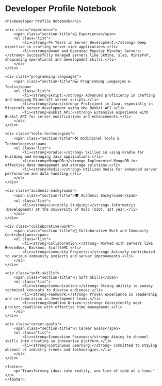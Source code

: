# Developer Profile Notebook

<!DOCTYPE html>
<html>
<head>
    <title>Developer Profile</title>
    <style>
        body { font-family: Arial, sans-serif; }
        .section-title { color: #333399; font-size: 24px; margin-top: 20px; }
        .list { margin-left: 20px; }
    </style>
</head>
<body>

    <h1>Developer Profile Notebook</h1>

    <div class="experience">
        <span class="section-title">🚀 Experience</span>
        <ul class="list">
            <li><strong>4+ Years in Server Development:</strong> Deep expertise in crafting server-side applications.</li>
            <li><strong>Owned and Operated Popular Minehut Servers:</strong> Successfully managed servers like SkMine, Slap, MinesPvP, showcasing operational and development skills.</li>
        </ul>
    </div>

    <div class="programming-languages">
        <span class="section-title">💻 Programming Languages & Tools</span>
        <ul class="list">
            <li><strong>Skript:</strong> Advanced proficiency in crafting and managing Minecraft server scripts.</li>
            <li><strong>Java:</strong> Proficient in Java, especially in Minecraft server development using the Bukkit API.</li>
            <li><strong>Bukkit API:</strong> Extensive experience with Bukkit API for server modifications and enhancements.</li>
        </ul>
    </div>

    <div class="tools-technologies">
        <span class="section-title">🛠️ Additional Tools & Technologies</span>
        <ul class="list">
            <li><strong>Gradle:</strong> Skilled in using Gradle for building and managing Java applications.</li>
            <li><strong>MongoDB:</strong> Implemented MongoDB for effective data management and storage solutions.</li>
            <li><strong>Redis:</strong> Utilized Redis for enhanced server performance and data handling.</li>
        </ul>
    </div>

    <div class="academic-background">
        <span class="section-title">🎓 Academic Background</span>
        <ul class="list">
            <li><strong>Currently Studying:</strong> Informatics (Development) at the University of Oslo (UiO), 1st year.</li>
        </ul>
    </div>

    <div class="collaborative-work">
        <span class="section-title">🤝 Collaborative Work and Community Contributions</span>
        <ul class="list">
            <li><strong>Collaboration:</strong> Worked with servers like Rewindbox, Backbox, ScuffleMC.</li>
            <li><strong>Community Projects:</strong> Actively contributed to various community projects and server improvements.</li>
        </ul>
    </div>

    <div class="soft-skills">
        <span class="section-title">🌟 Soft Skills</span>
        <ul class="list">
            <li><strong>Communication:</strong> Strong ability to convey technical concepts to diverse audiences.</li>
            <li><strong>Teamwork:</strong> Proven experience in leadership and collaboration in development teams.</li>
            <li><strong>Deadline-Driven:</strong> Consistently meet project deadlines with effective time management.</li>
        </ul>
    </div>

    <div class="career-goals">
        <span class="section-title">🎯 Career Goals</span>
        <ul class="list">
            <li><strong>Innovation Focused:</strong> Aiming to channel skills into creating an innovative platform.</li>
            <li><strong>Continuous Learning:</strong> Committed to staying abreast of industry trends and technologies.</li>
        </ul>
    </div>

    <footer>
        <p>"Transforming ideas into reality, one line of code at a time."</p>
    </footer>

</body>
</html>

